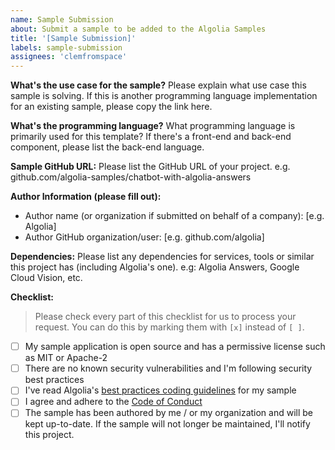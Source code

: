 ```yaml
---
name: Sample Submission
about: Submit a sample to be added to the Algolia Samples
title: '[Sample Submission]'
labels: sample-submission
assignees: 'clemfromspace'
---
```


**What's the use case for the sample?**
Please explain what use case this sample is solving. If this is another programming language implementation for an existing sample, please copy the link here.

**What's the programming language?**
What programming language is primarily used for this template? If there's a front-end and back-end component, please list the back-end language.

**Sample GitHub URL:**
Please list the GitHub URL of your project. e.g. github.com/algolia-samples/chatbot-with-algolia-answers

**Author Information (please fill out):**

- Author name (or organization if submitted on behalf of a company): [e.g. Algolia]
- Author GitHub organization/user: [e.g. github.com/algolia]

**Dependencies:**
Please list any dependencies for services, tools or similar this project has (including Algolia's one). e.g: Algolia Answers, Google Cloud Vision, etc.

**Checklist:**

> Please check every part of this checklist for us to process your request. You can do this by marking them with `[x]` instead of `[ ]`.

- [ ] My sample application is open source and has a permissive license such as MIT or Apache-2
- [ ] There are no known security vulnerabilities and I'm following security best practices
- [ ] I've read Algolia's [best practices coding guidelines](https://github.com/algolia-samples/about/tree/master/guidelines) for my sample
- [ ] I agree and adhere to the [Code of Conduct](https://github.com/algolia-samples/.github/blob/master/CODE_OF_CONDUCT.md)
- [ ] The sample has been authored by me / or my organization and will be kept up-to-date. If the sample will not longer be maintained, I'll notify this project.